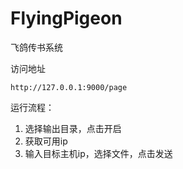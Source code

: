 # FlyingPigeon
飞鸽传书系统

访问地址
```
http://127.0.0.1:9000/page
```

运行流程：
1. 选择输出目录，点击开启
2. 获取可用ip
3. 输入目标主机ip，选择文件，点击发送
